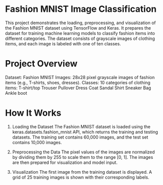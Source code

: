 # Fashion MNIST Image Classification

This project demonstrates the loading, preprocessing, and visualization of the Fashion MNIST dataset using TensorFlow and Keras. It prepares the dataset for training machine learning models to classify fashion items into different categories. The dataset consists of grayscale images of clothing items, and each image is labeled with one of ten classes.

# Project Overview

Dataset: Fashion MNIST
Images: 28x28 pixel grayscale images of fashion items (e.g., T-shirts, shoes, dresses).
Classes: 10 categories of clothing items:
  T-shirt/top
  Trouser
  Pullover
  Dress
  Coat
  Sandal
  Shirt
  Sneaker
  Bag
  Ankle boot

# How It Works

1. Loading the Dataset
The Fashion MNIST dataset is loaded using the keras.datasets.fashion_mnist API, which returns the training and testing datasets. The training set contains 60,000 images, and the test set contains 10,000 images.

2. Preprocessing the Data
The pixel values of the images are normalized by dividing them by 255 to scale them to the range [0, 1].
The images are then prepared for visualization and model input.

3. Visualization
The first image from the training dataset is displayed.
A grid of 25 training images is shown with their corresponding labels.
